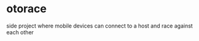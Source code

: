 otorace
=======

side project where mobile devices can connect to a host and race against each other
